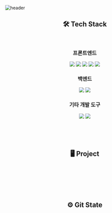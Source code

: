 ![header](https://capsule-render.vercel.app/api?type=venom&color=gradient&customColorList=4&height=300&section=header&text=Welcom%20to%20My%20Github🤩&fontSize=80&fontColor=ffffff)

<!-- 기술 스택 img --->
<div align = "center">
  <h2>🛠️ Tech Stack</h2>
  <br>
  
  <h3>프론트엔드</h3>
  <!-- html --->
  <img src="https://img.shields.io/badge/HTML5-E34F26?style=flat-square&logo=html5&logoColor=white"/>
  <!-- CSS --->
  <img src="https://img.shields.io/badge/CSS3-1572B6?style=flat-square&logo=css3&logoColor=white"/>
  <!-- 자바스크립트 --->
  <img src="https://img.shields.io/badge/JavaScript-F7DF1E?style=flat-square&logo=javascript&logoColor=black"/>
   <!-- 리액트 --->
  <img src="https://img.shields.io/badge/React-61DAFB?style=flat-square&logo=React&logoColor=black"/>
  <!-- 부트스트랩 --->
  <img src="https://img.shields.io/badge/Bootstrapap-7952B3?style=flat-square&logo=bootstrap&logoColor=white"/>

  <h3>백엔드</h3>
  <!-- java --->
  <img src="https://img.shields.io/badge/java-007396?style=flat-square&logo=java&logoColor=white"/>
  <!-- 스프링 --->
  <img src="https://img.shields.io/badge/Spring-6DB33F?style=flat-square&logo=Spring&logoColor=white"/>

  <h3>기타 개발 도구</h3>
  <!-- 파이썬 --->
  <img src="https://img.shields.io/badge/Python-3776AB?style=flat-square&logo=Python&logoColor=white"/>
  <!-- 깃허브 --->
  <img src="https://img.shields.io/badge/GitHub-181717?style=flat-square&logo=GitHub&logoColor=white"/>
</div>

<br><br><br>

<div align = "center">
  <h2>🖥 Project</h2>
  <br>

</div>


<br><br><br>

<div align = "center">
  <h2>⚙️ Git State</h2>
  <br>

</div>

